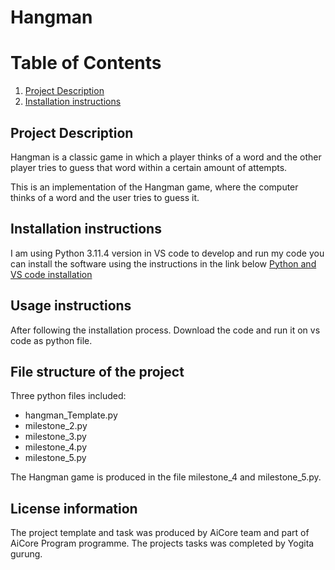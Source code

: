 # Hangman

# Table of Contents
1. [Project Description](#description)
2. [Installation instructions](#instruction)

## Project Description
Hangman is a classic game in which a player thinks of a word and the other player tries to guess that word within a certain amount of attempts.

This is an implementation of the Hangman game, where the computer thinks of a word and the user tries to guess it. 

## Installation instructions
I am using Python 3.11.4 version in VS code to develop and run my code 
you can install the software using the instructions in the link below 
[Python and VS code installation](https://code.visualstudio.com/docs/python/python-tutorial)


## Usage instructions
After following the installation process. Download the code and run it on vs code as python file.

## File structure of the project
Three python files included:
- hangman_Template.py
- milestone_2.py
- milestone_3.py
- milestone_4.py
- milestone_5.py

The Hangman game is produced in the file milestone_4 and milestone_5.py.

## License information
The project template and task was produced by AiCore team and part of AiCore Program programme.
The projects tasks was completed by Yogita gurung.
